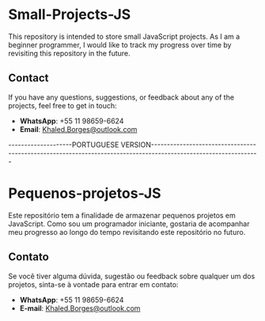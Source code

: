 # Small-Projects-JS

This repository is intended to store small JavaScript projects. As I am a beginner programmer, I would like to track my progress over time by revisiting this repository in the future.

## Contact

If you have any questions, suggestions, or feedback about any of the projects, feel free to get in touch:

- **WhatsApp**: +55 11 98659-6624 
- **Email**: Khaled.Borges@outlook.com

--------------------PORTUGUESE VERSION----------------------------------------------------------------------------------------------------------------
  
# Pequenos-projetos-JS

Este repositório tem a finalidade de armazenar pequenos projetos em JavaScript. Como sou um programador iniciante, gostaria de acompanhar meu progresso ao longo do tempo revisitando este repositório no futuro.

## Contato
Se você tiver alguma dúvida, sugestão ou feedback sobre qualquer um dos projetos, sinta-se à vontade para entrar em contato:

- **WhatsApp**: +55 11 98659-6624
- **E-mail**: Khaled.Borges@outlook.com
